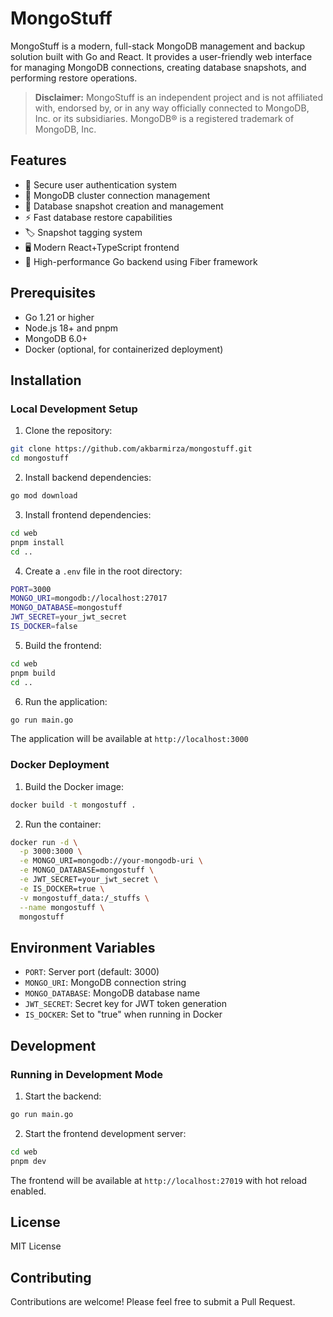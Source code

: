 # MongoStuff

MongoStuff is a modern, full-stack MongoDB management and backup solution built with Go and React. It provides a user-friendly web interface for managing MongoDB connections, creating database snapshots, and performing restore operations.

> **Disclaimer:** MongoStuff is an independent project and is not affiliated with, endorsed by, or in any way officially connected to MongoDB, Inc. or its subsidiaries. MongoDB® is a registered trademark of MongoDB, Inc.

## Features

- 🔐 Secure user authentication system
- 🔄 MongoDB cluster connection management
- 📸 Database snapshot creation and management
- ⚡ Fast database restore capabilities
- 🏷️ Snapshot tagging system
- 🖥️ Modern React+TypeScript frontend
- 🚀 High-performance Go backend using Fiber framework

## Prerequisites

- Go 1.21 or higher
- Node.js 18+ and pnpm
- MongoDB 6.0+
- Docker (optional, for containerized deployment)

## Installation

### Local Development Setup

1. Clone the repository:

```bash
git clone https://github.com/akbarmirza/mongostuff.git
cd mongostuff
```

2. Install backend dependencies:

```bash
go mod download
```

3. Install frontend dependencies:

```bash
cd web
pnpm install
cd ..
```

4. Create a `.env` file in the root directory:

```bash
PORT=3000
MONGO_URI=mongodb://localhost:27017
MONGO_DATABASE=mongostuff
JWT_SECRET=your_jwt_secret
IS_DOCKER=false
```

5. Build the frontend:

```bash
cd web
pnpm build
cd ..
```

6. Run the application:

```bash
go run main.go
```

The application will be available at `http://localhost:3000`

### Docker Deployment

1. Build the Docker image:

```bash
docker build -t mongostuff .
```

2. Run the container:

```bash
docker run -d \
  -p 3000:3000 \
  -e MONGO_URI=mongodb://your-mongodb-uri \
  -e MONGO_DATABASE=mongostuff \
  -e JWT_SECRET=your_jwt_secret \
  -e IS_DOCKER=true \
  -v mongostuff_data:/_stuffs \
  --name mongostuff \
  mongostuff
```

## Environment Variables

- `PORT`: Server port (default: 3000)
- `MONGO_URI`: MongoDB connection string
- `MONGO_DATABASE`: MongoDB database name
- `JWT_SECRET`: Secret key for JWT token generation
- `IS_DOCKER`: Set to "true" when running in Docker

## Development

### Running in Development Mode

1. Start the backend:

```bash
go run main.go
```

2. Start the frontend development server:

```bash
cd web
pnpm dev
```

The frontend will be available at `http://localhost:27019` with hot reload enabled.

## License

MIT License

## Contributing

Contributions are welcome! Please feel free to submit a Pull Request.
